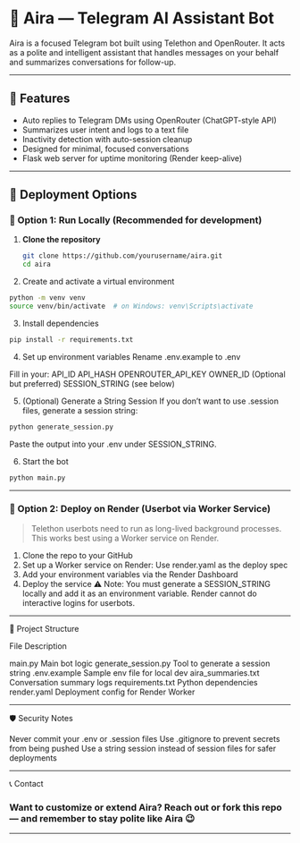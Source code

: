 # 🤖 Aira — Telegram AI Assistant Bot

Aira is a focused Telegram bot built using Telethon and OpenRouter. It acts as a polite and intelligent assistant that handles messages on your behalf and summarizes conversations for follow-up.

---

## 🔧 Features
- Auto replies to Telegram DMs using OpenRouter (ChatGPT-style API)
- Summarizes user intent and logs to a text file
- Inactivity detection with auto-session cleanup
- Designed for minimal, focused conversations
- Flask web server for uptime monitoring (Render keep-alive)

---

## 🚀 Deployment Options

### 🔹 Option 1: Run Locally (Recommended for development)

1. **Clone the repository**  
   ```bash
   git clone https://github.com/yourusername/aira.git
   cd aira

2. Create and activate a virtual environment

```bash
python -m venv venv
source venv/bin/activate  # on Windows: venv\Scripts\activate
```

3. Install dependencies
```bash
pip install -r requirements.txt
```

4. Set up environment variables
Rename .env.example to .env

Fill in your:
API_ID
API_HASH
OPENROUTER_API_KEY
OWNER_ID
(Optional but preferred) SESSION_STRING (see below)


5. (Optional) Generate a String Session
If you don’t want to use .session files, generate a session string:

```bash
python generate_session.py
```

Paste the output into your .env under SESSION_STRING.


6. Start the bot
```bash
python main.py
```
---

### 🔹 Option 2: Deploy on Render (Userbot via Worker Service)

> Telethon userbots need to run as long-lived background processes. This works best using a Worker service on Render.

1. Clone the repo to your GitHub
2. Set up a Worker service on Render:
Use render.yaml as the deploy spec
3. Add your environment variables via the Render Dashboard
4. Deploy the service
⚠️ Note: You must generate a SESSION_STRING locally and add it as an environment variable. Render cannot do interactive logins for userbots.


---

📁 Project Structure

File	Description

main.py	Main bot logic
generate_session.py	Tool to generate a session string
.env.example	Sample env file for local dev
aira_summaries.txt	Conversation summary logs
requirements.txt	Python dependencies
render.yaml	Deployment config for Render Worker

---

🛡️ Security Notes

Never commit your .env or .session files
Use .gitignore to prevent secrets from being pushed
Use a string session instead of session files for safer deployments

---

📞 Contact

### Want to customize or extend Aira? Reach out or fork this repo — and remember to stay polite like Aira 😉
---


